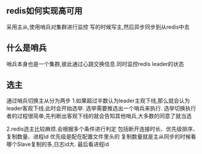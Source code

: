 ## redis如何实现高可用
采用主从,使用哨兵对集群进行监控
写的时候写主,然后异步同步到从redis中去

## 什么是哨兵
哨兵本身也是一个集群,彼此通过心跳交换信息.同时监控redis leader的状态

## 选主
通过哨兵切换主从分为两步
1.如果超过半数认为leader主观下线,那么就会认为leader客观下线.此时会开始选举.
选举需要推选出一个哨兵来执行.
选举切换执行者的过程很简单,先判断出客观下线的就会告知其他哨兵,大多数的同意了就当选

2.redis选主比较麻烦.会根据多个条件进行判定
包括断开连接时长、优先级排序、复制数量、进程id
优先级是配在配置文件里头的
复制数量就是主从同步的时候看哪个Slave复制的多,日志id大.
最后看进程id
